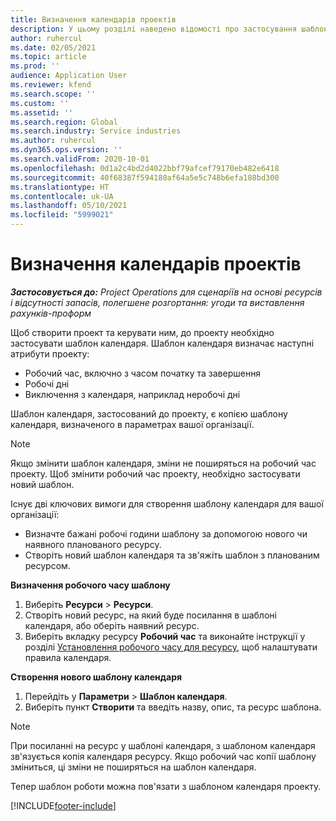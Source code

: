 ```yaml
---
title: Визначення календарів проектів
description: У цьому розділі наведено відомості про застосування шаблону календаря до проекту для відстеження розкладу проекту.
author: ruhercul
ms.date: 02/05/2021
ms.topic: article
ms.prod: ''
audience: Application User
ms.reviewer: kfend
ms.search.scope: ''
ms.custom: ''
ms.assetid: ''
ms.search.region: Global
ms.search.industry: Service industries
ms.author: ruhercul
ms.dyn365.ops.version: ''
ms.search.validFrom: 2020-10-01
ms.openlocfilehash: 0d1a2c4bd2d4022bbf79afcef79170eb482e6418
ms.sourcegitcommit: 40f68387f594180af64a5e5c748b6efa188bd300
ms.translationtype: HT
ms.contentlocale: uk-UA
ms.lasthandoff: 05/10/2021
ms.locfileid: "5999021"
---
```

# <a name="define-project-calendars"></a>Визначення календарів проектів

_**Застосовується до:** Project Operations для сценаріїв на основі ресурсів і відсутності запасів, полегшене розгортання: угоди та виставлення рахунків-проформ_

Щоб створити проект та керувати ним, до проекту необхідно застосувати шаблон календаря. Шаблон календаря визначає наступні атрибути проекту:

- Робочий час, включно з часом початку та завершення
- Робочі дні
- Виключення з календаря, наприклад неробочі дні

Шаблон календаря, застосований до проекту, є копією шаблону календаря, визначеного в параметрах вашої організації.

> [!NOTE]
> Якщо змінити шаблон календаря, зміни не поширяться на робочий час проекту. Щоб змінити робочий час проекту, необхідно застосувати новий шаблон.

Існує дві ключових вимоги для створення шаблону календаря для вашої організації:

- Визначте бажані робочі години шаблону за допомогою нового чи наявного планованого ресурсу.
- Створіть новий шаблон календаря та зв'яжіть шаблон з планованим ресурсом.

**Визначення робочого часу шаблону**

1. Виберіть **Ресурси** \> **Ресурси**.
2. Створіть новий ресурс, на який буде посилання в шаблоні календаря, або оберіть наявний ресурс.
3. Виберіть вкладку ресурсу **Робочий час** та виконайте інструкції у розділі [Установлення робочого часу для ресурсу](/dynamics365/field-service/set-work-hours-resource.md), щоб налаштувати правила календаря.

**Створення нового шаблону календаря**

1. Перейдіть у **Параметри** \> **Шаблон календаря**.
2. Виберіть пункт **Створити** та введіть назву, опис, та ресурс шаблона.

> [!NOTE]
> При посиланні на ресурс у шаблоні календаря, з шаблоном календаря зв'язується копія календаря ресурсу. Якщо робочий час копії шаблону зміниться, ці зміни не поширяться на шаблон календаря.

Тепер шаблон роботи можна пов'язати з шаблоном календаря проекту.


[!INCLUDE[footer-include](../includes/footer-banner.md)]

